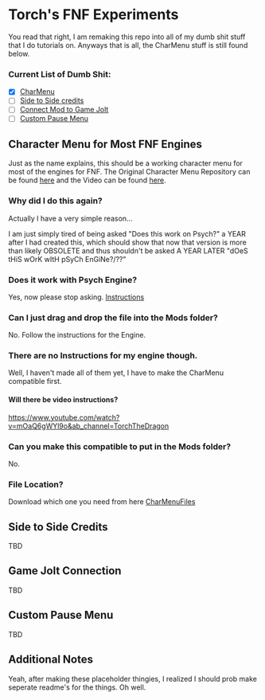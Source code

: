 # Torch's FNF Experiments

You read that right, I am remaking this repo into all of my dumb shit stuff that I do tutorials on. Anyways that is all, the CharMenu stuff is still found below.

### Current List of Dumb Shit:

- [x] [CharMenu](#character-menu-for-most-fnf-engines)
- [ ] [Side to Side credits](#side-to-side-credits)
- [ ] [Connect Mod to Game Jolt](#game-jolt-connection)
- [ ] [Custom Pause Menu](#custom-pause-menu)

## Character Menu for Most FNF Engines

Just as the name explains, this should be a working character menu for most of the engines for FNF.
The Original Character Menu Repository can be found [here](https://github.com/TorchTheDragon/FNFTorchEdition) and the Video can be found [here](https://youtu.be/66AcG4_wd6E).

### Why did I do this again?

Actually I have a very simple reason...

I am just simply tired of being asked "Does this work on Psych?" a YEAR after I had created this, which should show that now that version is more than likely OBSOLETE and thus shouldn't be asked A YEAR LATER "dOeS tHiS wOrK wItH pSyCh EnGiNe?/??"

### Does it work with Psych Engine?

Yes, now please stop asking. [Instructions](./Instructions/Psych/)

### Can I just drag and drop the file into the Mods folder?

No. Follow the instructions for the Engine.

### There are no Instructions for my engine though.

Well, I haven't made all of them yet, I have to make the CharMenu compatible first.

#### Will there be video instructions?

https://www.youtube.com/watch?v=mOaQ6gWYl9o&ab_channel=TorchTheDragon

### Can you make this compatible to put in the Mods folder?

No.

### File Location?

Download which one you need from here [CharMenuFiles](https://github.com/TorchTheDragon/TorchFNFExperiments/tree/main/CharMenuFiles)

## Side to Side Credits

TBD

## Game Jolt Connection

TBD

## Custom Pause Menu

TBD

## Additional Notes

Yeah, after making these placeholder thingies, I realized I should prob make seperate readme's for the things. Oh well.

